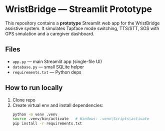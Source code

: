 # WristBridge — Streamlit Prototype

This repository contains a **prototype** Streamlit web app for the WristBridge assistive system.
It simulates Tapface mode switching, TTS/STT, SOS with GPS simulation and a caregiver dashboard.

## Files
- `app.py` — main Streamlit app (single-file UI)
- `database.py` — small SQLite helper
- `requirements.txt` — Python deps

## How to run locally
1. Clone repo
2. Create virtual env and install dependencies:
   ```bash
   python -m venv .venv
   source .venv/bin/activate   # Windows: .venv\Scripts\activate
   pip install -r requirements.txt
